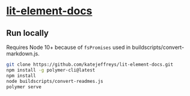 # [lit-element-docs](https://github.com/katejeffreys/lit-element-docs)

## Run locally  

Requires Node 10+ because of `fsPromises` used in buildscripts/convert-markdown.js.

```bash
git clone https://github.com/katejeffreys/lit-element-docs.git
npm install -g polymer-cli@latest
npm install 
node buildscripts/convert-readmes.js
polymer serve
```
